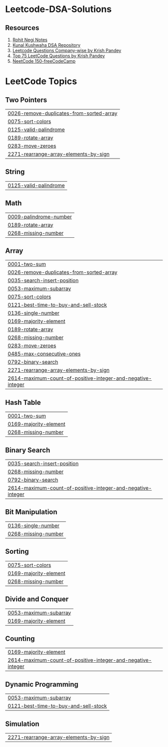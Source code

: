 # Leetcode-DSA-Solutions

## Resources
1. [Rohit Negi Notes](https://drive.google.com/drive/folders/1ja9H56RAZZ-dZ1IkbBgaEh6ue2scWEr4)  
2. [Kunal Kushwaha DSA Repository](https://github.com/kunal-kushwaha/DSA-Bootcamp-Java)  
3. [Leetcode Questions Company-wise by Krish Pandey](https://github.com/krishnadey30/LeetCode-Questions-CompanyWise)  
4. [Top 75 LeetCode Questions by Krish Pandey](https://gist.github.com/krishnadey30/88c4e2f601e96597974c00185e479532)
5. [NeetCode 150-freeCodeCamp](https://youtu.be/T0u5nwSA0w0?si=M3NOV0ZiZhpVauwa)

<!---LeetCode Topics Start-->
# LeetCode Topics
## Two Pointers
|  |
| ------- |
| [0026-remove-duplicates-from-sorted-array](https://github.com/Somie12/Leetcode-DSA-Solutions/tree/master/0026-remove-duplicates-from-sorted-array) |
| [0075-sort-colors](https://github.com/Somie12/Leetcode-DSA-Solutions/tree/master/0075-sort-colors) |
| [0125-valid-palindrome](https://github.com/Somie12/Leetcode-DSA-Solutions/tree/master/0125-valid-palindrome) |
| [0189-rotate-array](https://github.com/Somie12/Leetcode-DSA-Solutions/tree/master/0189-rotate-array) |
| [0283-move-zeroes](https://github.com/Somie12/Leetcode-DSA-Solutions/tree/master/0283-move-zeroes) |
| [2271-rearrange-array-elements-by-sign](https://github.com/Somie12/Leetcode-DSA-Solutions/tree/master/2271-rearrange-array-elements-by-sign) |
## String
|  |
| ------- |
| [0125-valid-palindrome](https://github.com/Somie12/Leetcode-DSA-Solutions/tree/master/0125-valid-palindrome) |
## Math
|  |
| ------- |
| [0009-palindrome-number](https://github.com/Somie12/Leetcode-DSA-Solutions/tree/master/0009-palindrome-number) |
| [0189-rotate-array](https://github.com/Somie12/Leetcode-DSA-Solutions/tree/master/0189-rotate-array) |
| [0268-missing-number](https://github.com/Somie12/Leetcode-DSA-Solutions/tree/master/0268-missing-number) |
## Array
|  |
| ------- |
| [0001-two-sum](https://github.com/Somie12/Leetcode-DSA-Solutions/tree/master/0001-two-sum) |
| [0026-remove-duplicates-from-sorted-array](https://github.com/Somie12/Leetcode-DSA-Solutions/tree/master/0026-remove-duplicates-from-sorted-array) |
| [0035-search-insert-position](https://github.com/Somie12/Leetcode-DSA-Solutions/tree/master/0035-search-insert-position) |
| [0053-maximum-subarray](https://github.com/Somie12/Leetcode-DSA-Solutions/tree/master/0053-maximum-subarray) |
| [0075-sort-colors](https://github.com/Somie12/Leetcode-DSA-Solutions/tree/master/0075-sort-colors) |
| [0121-best-time-to-buy-and-sell-stock](https://github.com/Somie12/Leetcode-DSA-Solutions/tree/master/0121-best-time-to-buy-and-sell-stock) |
| [0136-single-number](https://github.com/Somie12/Leetcode-DSA-Solutions/tree/master/0136-single-number) |
| [0169-majority-element](https://github.com/Somie12/Leetcode-DSA-Solutions/tree/master/0169-majority-element) |
| [0189-rotate-array](https://github.com/Somie12/Leetcode-DSA-Solutions/tree/master/0189-rotate-array) |
| [0268-missing-number](https://github.com/Somie12/Leetcode-DSA-Solutions/tree/master/0268-missing-number) |
| [0283-move-zeroes](https://github.com/Somie12/Leetcode-DSA-Solutions/tree/master/0283-move-zeroes) |
| [0485-max-consecutive-ones](https://github.com/Somie12/Leetcode-DSA-Solutions/tree/master/0485-max-consecutive-ones) |
| [0792-binary-search](https://github.com/Somie12/Leetcode-DSA-Solutions/tree/master/0792-binary-search) |
| [2271-rearrange-array-elements-by-sign](https://github.com/Somie12/Leetcode-DSA-Solutions/tree/master/2271-rearrange-array-elements-by-sign) |
| [2614-maximum-count-of-positive-integer-and-negative-integer](https://github.com/Somie12/Leetcode-DSA-Solutions/tree/master/2614-maximum-count-of-positive-integer-and-negative-integer) |
## Hash Table
|  |
| ------- |
| [0001-two-sum](https://github.com/Somie12/Leetcode-DSA-Solutions/tree/master/0001-two-sum) |
| [0169-majority-element](https://github.com/Somie12/Leetcode-DSA-Solutions/tree/master/0169-majority-element) |
| [0268-missing-number](https://github.com/Somie12/Leetcode-DSA-Solutions/tree/master/0268-missing-number) |
## Binary Search
|  |
| ------- |
| [0035-search-insert-position](https://github.com/Somie12/Leetcode-DSA-Solutions/tree/master/0035-search-insert-position) |
| [0268-missing-number](https://github.com/Somie12/Leetcode-DSA-Solutions/tree/master/0268-missing-number) |
| [0792-binary-search](https://github.com/Somie12/Leetcode-DSA-Solutions/tree/master/0792-binary-search) |
| [2614-maximum-count-of-positive-integer-and-negative-integer](https://github.com/Somie12/Leetcode-DSA-Solutions/tree/master/2614-maximum-count-of-positive-integer-and-negative-integer) |
## Bit Manipulation
|  |
| ------- |
| [0136-single-number](https://github.com/Somie12/Leetcode-DSA-Solutions/tree/master/0136-single-number) |
| [0268-missing-number](https://github.com/Somie12/Leetcode-DSA-Solutions/tree/master/0268-missing-number) |
## Sorting
|  |
| ------- |
| [0075-sort-colors](https://github.com/Somie12/Leetcode-DSA-Solutions/tree/master/0075-sort-colors) |
| [0169-majority-element](https://github.com/Somie12/Leetcode-DSA-Solutions/tree/master/0169-majority-element) |
| [0268-missing-number](https://github.com/Somie12/Leetcode-DSA-Solutions/tree/master/0268-missing-number) |
## Divide and Conquer
|  |
| ------- |
| [0053-maximum-subarray](https://github.com/Somie12/Leetcode-DSA-Solutions/tree/master/0053-maximum-subarray) |
| [0169-majority-element](https://github.com/Somie12/Leetcode-DSA-Solutions/tree/master/0169-majority-element) |
## Counting
|  |
| ------- |
| [0169-majority-element](https://github.com/Somie12/Leetcode-DSA-Solutions/tree/master/0169-majority-element) |
| [2614-maximum-count-of-positive-integer-and-negative-integer](https://github.com/Somie12/Leetcode-DSA-Solutions/tree/master/2614-maximum-count-of-positive-integer-and-negative-integer) |
## Dynamic Programming
|  |
| ------- |
| [0053-maximum-subarray](https://github.com/Somie12/Leetcode-DSA-Solutions/tree/master/0053-maximum-subarray) |
| [0121-best-time-to-buy-and-sell-stock](https://github.com/Somie12/Leetcode-DSA-Solutions/tree/master/0121-best-time-to-buy-and-sell-stock) |
## Simulation
|  |
| ------- |
| [2271-rearrange-array-elements-by-sign](https://github.com/Somie12/Leetcode-DSA-Solutions/tree/master/2271-rearrange-array-elements-by-sign) |
<!---LeetCode Topics End-->